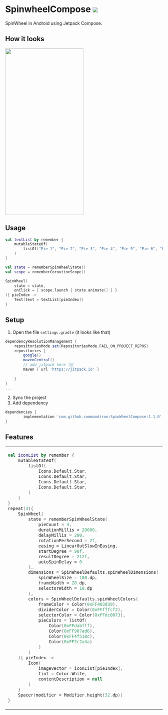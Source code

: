 # SpinwheelCompose [![](https://jitpack.io/v/commandiron/SpinWheelCompose.svg)](https://jitpack.io/#commandiron/SpinWheelCompose)

SpinWheel in Android using Jetpack Compose.

## How it looks
<img src="art/spinwheel.gif" width="250" height="530">

## Usage
```kotlin  
val textList by remember {
    mutableStateOf(
        listOf("Pie 1", "Pie 2", "Pie 3", "Pie 4", "Pie 5", "Pie 6", "Pie 7", "Pie 8")
    )
}

val state = rememberSpinWheelState()
val scope = rememberCoroutineScope()

SpinWheel(
    state = state,
    onClick = { scope.launch { state.animate() } }
){ pieIndex ->
    Text(text = textList[pieIndex])
}
```

## Setup
1. Open the file `settings.gradle` (it looks like that)
```groovy
dependencyResolutionManagement {
    repositoriesMode.set(RepositoriesMode.FAIL_ON_PROJECT_REPOS)
    repositories {
        google()
        mavenCentral()
        // add jitpack here 👇🏽
        maven { url 'https://jitpack.io' }
       ...
    }
} 
...
```
2. Sync the project
3. Add dependency
```groovy
dependencies {
        implementation 'com.github.commandiron:SpinWheelCompose:1.1.0'
}
```

## Features

<table>
<tr>
<td>
            
```kotlin  
val iconList by remember {
    mutableStateOf(
        listOf(
            Icons.Default.Star,
            Icons.Default.Star,
            Icons.Default.Star,
            Icons.Default.Star,
        )
    )
}
repeat(3){
    SpinWheel(
        state = rememberSpinWheelState(
            pieCount = 4,
            durationMillis = 20000,
            delayMillis = 200,
            rotationPerSecond = 2f,
            easing = LinearOutSlowInEasing,
            startDegree = 90f,
            resultDegree = 212f,
            autoSpinDelay = 0
        ),
        dimensions = SpinWheelDefaults.spinWheelDimensions(
            spinWheelSize = 180.dp,
            frameWidth = 20.dp,
            selectorWidth = 10.dp
        ),
        colors = SpinWheelDefaults.spinWheelColors(
            frameColor = Color(0xFF403d39),
            dividerColor = Color(0xFFfffcf2),
            selectorColor = Color(0xFFdc0073),
            pieColors = listOf(
                Color(0xFFdabfff),
                Color(0xFF907ad6),
                Color(0xFF4f518c),
                Color(0xFF2c2a4a)
            )
        )
    ){ pieIndex ->
        Icon(
            imageVector = iconList[pieIndex],
            tint = Color.White,
            contentDescription = null
        )
    }
    Spacer(modifier = Modifier.height(32.dp))
}
```   
</td>
<td>
            
<img src="art/spinwheel_2.gif" width="250" height="530">
    
</td>
</tr>
</table>
